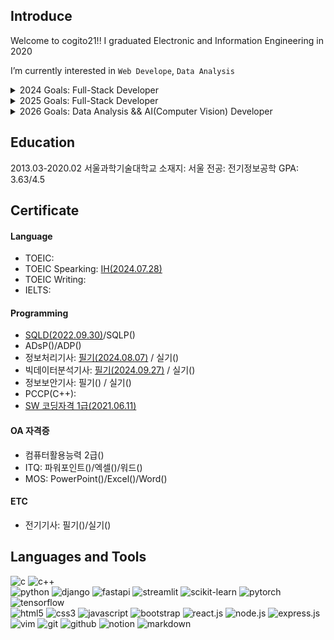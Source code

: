 <main>
  <article>
    <h2>Introduce</h2>
    <div>
      <p>Welcome to cogito21!! I graduated Electronic and Information Engineering in 2020 </p>
      <p>I’m currently interested in <code>Web Develope</code>, <code>Data Analysis</code> </p>
      <details>
        <summary>2024 Goals: Full-Stack Developer</summary>
        <ul>
          <li>정보처리기사(<del>필기</del>/실기)</li>
          <li>빅데이터분석기사(<del>필기</del>/실기)</li>
          <li>TOEIC Speaking(AL)/TOEIC Writing(AL)</li>
          <li>PCCP(Python: Lv4)</li>
          <li>ADsP</li>
        </ul>
      </details>
      <details>
        <summary>2025 Goals: Full-Stack Developer</summary>
        <ul>
          <li>정보보안기사(필기/실기)</li>
          <li>TOEIC(900+)</li>
          <li>PCCP(Java: Lv4)</li>
          <li>리눅스마스터 2급/1급</li>
          <li>네트워크관리사 2급</li>
          <li>ITQ(Word/PowerPoint/Excel) A등급</li>
        </ul>
      </details> 
      <details>
        <summary>2026 Goals: Data Analysis && AI(Computer Vision) Developer</summary>
        <ul>
          <li>SQLP</li>
          <li>ADP</li>
          <li>TOEIC(950+)/TOEIC Speaking(AL)/TOEIC Writing(AL)</li>
          <li>컴퓨터활용능력 2급/1급</li>
          <li>MOS(Word/Excel/PowerPoint/Access)</li>
        </ul>
      </details> 
    </div>
  </article>

  <article>
    <h2>Education</h2>
    <p>2013.03-2020.02 서울과학기술대학교 소재지: 서울 전공: 전기정보공학  GPA: 3.63/4.5</p>
  </article>

<article>
  <h2></h2>
</article>
  
  <article>
    <h2>Certificate</h2>
    <div>
      <h4>Language</h4>
        <ul>
          <li>TOEIC: </li>
          <li>TOEIC Spearking: <a href="./certificate/language/TOEIC_Speaking_20240728_점수.jpg">IH(2024.07.28)</a></li>
          <li>TOEIC Writing: </li>
          <li>IELTS: </li>
        </ul>
    </div>
    <div>
      <h4>Programming</h4>
      <ul>
        <li><a href="./certificate/programming/sqld.png">SQLD(2022.09.30)</a>/SQLP()</li>
        <li>ADsP()/ADP()</li>
        <li>정보처리기사: <a href="./certificate/programming/정처기_202403_필기_합격.png">필기(2024.08.07)</a> / 실기()</li>
        <li>빅데이터분석기사: <a href="./certificate/programming/빅분기_202409_필기_합격.jpg">필기(2024.09.27)</a> / 실기()</li>
        <li>정보보안기사: 필기() / 실기()</li>
        <li>PCCP(C++): </li>
        <li><a href="./certificate/programming/SW코딩자격1급_취득내역서.jpg">SW 코딩자격 1급(2021.06.11)</a></li>
      </ul>
    </div>
    <div>
      <h4>OA 자격증</h4>
      <ul>
        <li>컴퓨터활용능력 2급()</li>
        <li>ITQ: 파워포인트()/엑셀()/워드()</li>
        <li>MOS: PowerPoint()/Excel()/Word()</li>
      </ul>
    </div>
    <div>
      <h4>ETC</h4>
      <ul>
        <li>전기기사: 필기()/실기()</li>
      </ul>
    </div>

  </article>

  <article>
      <h2>Languages and Tools</h2> 
      <div>
        <img alt="c" src="https://img.shields.io/badge/C%20language-%23A8B9CC?style=flat-square&logo=C&logoColor=white" /> </t>
        <img alt="c++" src="https://img.shields.io/badge/C%2B%2B%20-%20%2300599C?style=flat-square&logo=C%2B%2B&logoColor=white" />
      </div>
      <div>
        <img alt="python" src="https://img.shields.io/badge/Python-3776AB?style=flat-square&logo=Python&logoColor=white" /> 
        <img alt="django" src="https://img.shields.io/badge/Django%20-%20%23092E20?style=flat-square&logo=Django&logoColor=white" />
        <img alt="fastapi" src="https://img.shields.io/badge/FastAPI-%23009688?style=flat-square&logo=fastapi&logoColor=white" />
        <img alt="streamlit" src="https://img.shields.io/badge/Streamlit-%23FF4B4B?style=flat-square&logo=streamlit&logoColor=white" />
        <img alt="scikit-learn" src="https://img.shields.io/badge/ScikitLearn-%23F7931E?style=flat-square&logo=scikit-learn&logoColor=white">
        <img alt="pytorch" src="https://img.shields.io/badge/PyTorch%20-%20%23EE4C2C?style=flat-square&logo=Pytorch&logoColor=white" />
        <img alt="tensorflow" src="https://img.shields.io/badge/Tensorflow%20-%20%23FF6F00?style=flat-square&logo=tensorflow&logoColor=white" />
      </div>
      <div>
        <img alt="html5" src="https://img.shields.io/badge/HTML5-E34F26?style=flat-square&logo=HTML5&logoColor=white" /> 
        <img alt="css3" src="https://img.shields.io/badge/CSS3-1572B6?style=flat-square&logo=CSS3&logoColor=white" /> 
        <img alt="javascript" src="https://img.shields.io/badge/JavaScript-F7DF1E?style=flat-square&logo=JavaScript&logoColor=white" />
        <img alt="bootstrap" src="https://img.shields.io/badge/Bootstrap-%237952B3?style=flat-square&logo=bootstrap&logoColor=white" />
        <img alt="react.js" src="https://img.shields.io/badge/React-%2361DAFB?style=flat-square&logo=react&logoColor=white" />
        <img alt="node.js" src="https://img.shields.io/badge/Node-339933?style=flat-square&logo=Node.js&logoColor=white" />
        <img alt="express.js" src="https://img.shields.io/badge/Express%20-%20%23000000?style=flat-square&logo=express&logoColor=white" />
      </div>
  <!--     <div>
        <img alt="arduino" src="https://img.shields.io/badge/Arduino-%2300878F?style=flat-square&logo=arduino&logoColor=white">
        <img alt="raspberry pi" src="https://img.shields.io/badge/Raspberry%20Pi-%23A22846?style=flat-square&logo=raspberrypi&logoColor=white">
        <img alt="linux" src="https://img.shields.io/badge/Linux-%23FCC624?style=flat-square&logo=linux&logoColor=white">
        <img alt="ubuntu" src="https://img.shields.io/badge/Ubuntu-%23E95420?style=flat-square&logo=ubuntu&logoColor=white" />
      </div> -->
      <div>
        <img alt="vim" src="https://img.shields.io/badge/Vim-%23019733?style=flat-square&logo=vim&logoColor=white" />
        <img alt="git" src="https://img.shields.io/badge/Git%20-%20%23F05032?style=flat-square&logo=Git&logoColor=white" />
        <img alt="github" src="https://img.shields.io/badge/GitHub-%23181717?style=flat-square&logo=GitHub&logoColor=white" />
        <img alt="notion" src="https://img.shields.io/badge/Notion%20-%20%23000000?style=flat-square&logo=Notion&logoColor=white" />
        <img alt="markdown" src="https://img.shields.io/badge/Markdown-%23000000?style=flat-square&logo=markdown&logoColor=white" />
      </div>
    </article>


</main>


